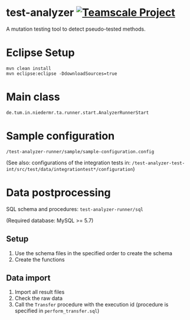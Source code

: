 # test-analyzer [![Teamscale Project](https://img.shields.io/badge/teamscale-test--analyzer-brightgreen.svg)](https://demo.teamscale.com/activity.html#/test-analyzer)
A mutation testing tool to detect pseudo-tested methods.

# Eclipse Setup

```
mvn clean install
mvn eclipse:eclipse -DdownloadSources=true
```

# Main class
`de.tum.in.niedermr.ta.runner.start.AnalyzerRunnerStart`

# Sample configuration
`/test-analyzer-runner/sample/sample-configuration.config`

(See also: configurations of the integration tests in: `/test-analyzer-test-int/src/test/data/integrationtest*/configuration`)

# Data postprocessing
SQL schema and procedures: `test-analyzer-runner/sql`

(Required database: MySQL >= 5.7)

## Setup
1. Use the schema files in the specified order to create the schema
2. Create the functions

## Data import
1. Import all result files
2. Check the raw data
3. Call the `Transfer` procedure with the execution id (procedure is specified in `perform_transfer.sql`)